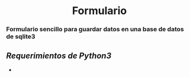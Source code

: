<h1 align="center">Formulario</h1>

<h3 align="left">Formulario sencillo para guardar datos en una base de datos de sqlite3</h3>

## *Requerimientos de Python3*

* 